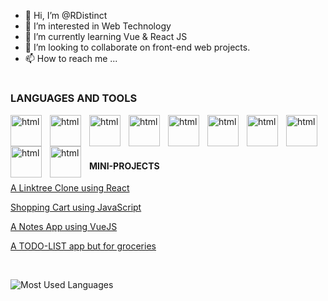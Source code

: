 - 👋 Hi, I’m @RDistinct
- 👀 I’m interested in Web Technology
- 🌱 I’m currently learning Vue & React JS 
- 💞️ I’m looking to collaborate on front-end web projects.
- 📫 How to reach me ...

#
<!---
RDistinct/RDistinct is a ✨ special ✨ repository because its `README.md` (this file) appears on your GitHub profile.
You can click the Preview link to take a look at your changes.
--->

###  LANGUAGES AND TOOLS

<a href="https://developer.mozilla.org/en-US/docs/Web/HTML" target="_blank"><img align="left" alt="html" width="50px" style="padding-right:10px" src="https://cdn.jsdelivr.net/gh/devicons/devicon/icons/html5/html5-original.svg" /></a>
            
<a href="https://developer.mozilla.org/en-US/docs/Web/CSS" target="_blank"><img align="left" alt="html" width="50px" style="padding-right:10px" src="https://cdn.jsdelivr.net/gh/devicons/devicon/icons/css3/css3-original.svg" /></a>
          
<a href="https://developer.mozilla.org/en-US/docs/Web/JavaScript" target="_blank"><img align="left" alt="html" width="50px" style="padding-right:10px" src="https://cdn.jsdelivr.net/gh/devicons/devicon/icons/javascript/javascript-plain.svg" /></a>

<a href="https://vuejs.org/" target="_blank"><img align="left" alt="html" width="50px" style="padding-right:10px" src="https://cdn.jsdelivr.net/gh/devicons/devicon/icons/vuejs/vuejs-original-wordmark.svg" /></a>
          
<a href="https://react.dev/" target="_blank"><img align="left" alt="html" width="50px" style="padding-right:10px" src="https://cdn.jsdelivr.net/gh/devicons/devicon/icons/react/react-original-wordmark.svg" /></a>
  
<a href="https://git-scm.com" target="_blank"><img align="left" alt="html" width="50px" style="padding-right:10px" src="https://cdn.jsdelivr.net/gh/devicons/devicon/icons/git/git-original.svg" /></a>

<a href="https://github.com/RDistinct" target="_blank"><img align="left" alt="html" width="50px" style="padding-right:10px" src="https://cdn.jsdelivr.net/gh/devicons/devicon/icons/github/github-original.svg" /></a>

<a href="https://tailwindcss.com" target="_blank"><img align="left" alt="html" width="50px" style="padding-right:10px" src="https://cdn.jsdelivr.net/gh/devicons/devicon/icons/tailwindcss/tailwindcss-plain.svg" /></a>
          
<a href="https://firebase.google.com" target="_blank"><img align="left" alt="html" width="50px" style="padding-right:10px" src="https://cdn.jsdelivr.net/gh/devicons/devicon/icons/firebase/firebase-plain-wordmark.svg" /></a>
 
<a href="https://www.typescriptlang.org/" target="_blank"><img align="left" alt="html" width="50px" style="padding-right:10px" src="https://cdn.jsdelivr.net/gh/devicons/devicon/icons/typescript/typescript-original.svg" /></a>

<br>         
<br>

#

#### MINI-PROJECTS

[A Linktree Clone using React](https://github.com/RDistinct/Linktree-Clone-Using-React)

[Shopping Cart using JavaScript](https://github.com/RDistinct/JavaScript-Fetch-API)

[A Notes App using VueJS](https://vue-notes-app-self.vercel.app/)
          
[A TODO-LIST app but for groceries](https://github.com/RDistinct/JAVASCRIPT-MINI-PROJECTS/tree/master/14.%20Grocery%20List%20App)

<br>
            
  ![Most Used Languages](https://github-readme-stats-tau-gray.vercel.app/?username=RDistinct&layout=compact&show_icons=true&theme=algolia&border_radius=20)


